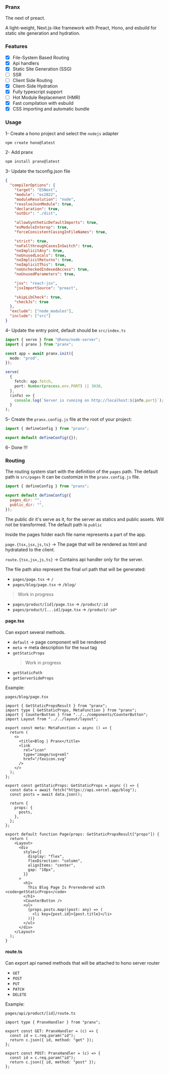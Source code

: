 ### Pranx

The next of preact.

A light-weight, Next.js-like framework with Preact, Hono, and esbuild for static site generation and hydration.

### Features

- [x] File-System Based Routing
- [x] Api handlers
- [x] Static Site Generation (SSG)
- [ ] SSR
- [ ] Client Side Routing
- [x] Client-Side Hydration
- [x] Fully typescript support
- [ ] Hot Module Replacement (HMR)
- [x] Fast compilation with esbuild
- [x] CSS importing and automatic bundle

### Usage

1- Create a hono project and select the `nodejs` adapter

```bash
npm create hono@latest
```

2- Add pranx

```bash
npm install pranx@latest
```

3- Update the tsconfig.json file

```json
{
  "compilerOptions": {
    "target": "ESNext",
    "module": "es2022",
    "moduleResolution": "node",
    "resolveJsonModule": true,
    "declaration": true,
    "outDir": "./dist",

    "allowSyntheticDefaultImports": true,
    "esModuleInterop": true,
    "forceConsistentCasingInFileNames": true,

    "strict": true,
    "noFallthroughCasesInSwitch": true,
    "noImplicitAny": true,
    "noUnusedLocals": true,
    "noImplicitReturns": true,
    "noImplicitThis": true,
    "noUncheckedIndexedAccess": true,
    "noUnusedParameters": true,

    "jsx": "react-jsx",
    "jsxImportSource": "preact",

    "skipLibCheck": true,
    "checkJs": true
  },
  "exclude": ["node_modules"],
  "include": ["src"]
}
```

4- Update the entry point, default should be `src/index.ts`

```ts
import { serve } from "@hono/node-server";
import { pranx } from "pranx";

const app = await pranx.init({
  mode: "prod",
});

serve(
  {
    fetch: app.fetch,
    port: Number(process.env.PORT) || 3030,
  },
  (info) => {
    console.log(`Server is running on http://localhost:${info.port}`);
  }
);
```

5- Create the `pranx.config.js` file at the root of your project:

```js
import { defineConfig } from "pranx";

export default defineConfig({});
```

6- Done !!!

### Routing

The routing system start with the definition of the `pages` path.
The default path is `src/pages`
It can be customize in the `pranx.config.js` file.

```js
import { defineConfig } from "pranx";

export default defineConfig({
  pages_dir: "",
  public_dir: "",
});
```

The public dir it's serve as it, for the server as statics and public assets. Will not be transformed.
The default path is `public`

Inside the pages folder each file name represents a part of the app.

`page.{tsx,jsx,js,ts}` -> The page that will be rendered as html and hydratated to the client.

`route.{tsx,jsx,js,ts}` -> Contains api handler only for the server.

The file path also represent the final url path that will be generated:

- `pages/page.tsx` -> `/`
- `pages/blog/page.tsx` -> `/blog/`

> Work in progress

- `pages/product/[id]/page.tsx` -> `/product/:id`
- `pages/product/[...id]/page.tsx` -> `/product/:id*`

#### page.tsx

Can export several methods.

- `default` -> page component will be rendered
- `meta` -> meta description for the `head` tag
- `getStaticProps`
  > Work in progress
- `getStaticPath`
- `getServerSideProps`

Example:

`pages/blog/page.tsx`

```tsx
import { GetStaticPropsResult } from "pranx";
import type { GetStaticProps, MetaFunction } from "pranx";
import { CounterButton } from "../../components/CounterButton";
import Layout from "../../layout/layout";

export const meta: MetaFunction = async () => {
  return (
    <>
      <title>Blog | Pranx</title>
      <link
        rel="icon"
        type="image/svg+xml"
        href="/favicon.svg"
      />
    </>
  );
};

export const getStaticProps: GetStaticProps = async () => {
  const data = await fetch("https://api.vercel.app/blog");
  const posts = await data.json();

  return {
    props: {
      posts,
    },
  };
};

export default function Page(props: GetStaticPropsResult["props"]) {
  return (
    <Layout>
      <div
        style={{
          display: "flex",
          flexDirection: "column",
          alignItems: "center",
          gap: "10px",
        }}
      >
        <h1>
          This Blog Page Is Prerendered with <code>getStaticProps</code>
        </h1>
        <CounterButton />
        <ul>
          {props.posts.map((post: any) => (
            <li key={post.id}>{post.title}</li>
          ))}
        </ul>
      </div>
    </Layout>
  );
}
```

#### route.ts

Can export api named methods that will be attached to hono server router

- `GET`
- `POST`
- `PUT`
- `PATCH`
- `DELETE`

Example:

`pages/api/product/[id]/route.ts`

```tsx
import type { PranxHandler } from "pranx";

export const GET: PranxHandler = (c) => {
  const id = c.req.param("id");
  return c.json({ id, method: "get" });
};

export const POST: PranxHandler = (c) => {
  const id = c.req.param("id");
  return c.json({ id, method: "post" });
};
```
